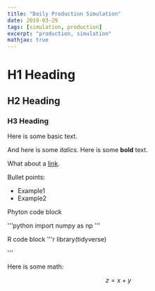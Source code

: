 ```yaml
---
title: "Daily Production Simulation"
date: 2019-03-29
tags: [simulation, production]
excerpt: "production, simulation"
mathjax: true
---
```


# H1 Heading

## H2 Heading

### H3 Heading

Here is some basic text.

And here is some *italics*.
Here is some **bold** text.

What about a [link](www.google.com).

Bullet points:
* Example1
* Example2

Phyton code block

'''python
  import numpy as np
'''

R code block
'''r
library(tidyverse)

'''

Here is some math:

$$z=x+y$$
